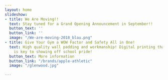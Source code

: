```yaml
---
layout: home
slideshow:
- title: We Are Moving!!
  text: Stay tuned for a Grand Opening Announcement in September!!
  button_text: ''
  button_link: ''
  image: "/We-are-moving-2018_blau.png"
- title: Give Your Gym a WOW Factor and Safety All in One!
  text: High quality wall padding and workmanship! Digital printing that won't peel
    is key to showing off school pride!
  button_text: More information
  button_link: "/brands/apple-athletic"
  image: "/glenwood.jpg"

---
```

